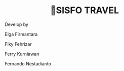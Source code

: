 <h1 align="center">
  👋SISFO TRAVEL
</h1>

<div>
  <p>Develop by</p>
  <p>Elga Firmantara</p>
  <p>Fiky Fehrizar</p>
  <p>Ferry Kurniawan</p>
  <p>Fernando Nestadianto</p>
  
</div>

